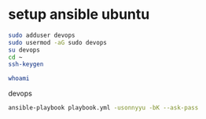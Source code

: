 # setup ansible ubuntu
```sh
sudo adduser devops
sudo usermod -aG sudo devops
su devops
cd ~
ssh-keygen
```

```sh
whoami
```
devops

```sh
ansible-playbook playbook.yml -usonnyyu -bK --ask-pass
```


